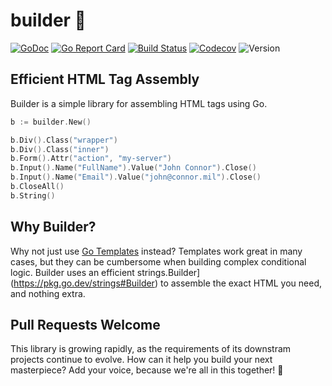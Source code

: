 # builder 🚧

[![GoDoc](http://img.shields.io/badge/go-documentation-blue.svg?style=flat-square)](https://pkg.go.dev/github.com/benpate/builder)
[![Go Report Card](https://goreportcard.com/badge/github.com/benpate/builder?style=flat-square)](https://goreportcard.com/report/github.com/benpate/builder)
[![Build Status](http://img.shields.io/travis/benpate/builder.svg?style=flat-square)](https://travis-ci.org/benpate/builder)
[![Codecov](https://img.shields.io/codecov/c/github/benpate/builder.svg?style=flat-square)](https://codecov.io/gh/benpate/builder)
![Version](https://img.shields.io/github/v/release/benpate/builder?include_prereleases&style=flat-square&color=brightgreen)

## Efficient HTML Tag Assembly

Builder is a simple library for assembling HTML tags using Go.  

```go
b := builder.New()

b.Div().Class("wrapper")
b.Div().Class("inner")
b.Form().Attr("action", "my-server")
b.Input().Name("FullName").Value("John Connor").Close()
b.Input().Name("Email").Value("john@connor.mil").Close()
b.CloseAll()
b.String()
```

## Why Builder?

Why not just use [Go Templates](https://golang.org/pkg/text/template/) instead?  Templates work great in many cases, but they can be cumbersome when building complex conditional logic.  Builder uses an efficient strings.Builder](https://pkg.go.dev/strings#Builder) to assemble the exact HTML you need, and nothing extra.


## Pull Requests Welcome

This library is growing rapidly, as the requirements of its downstram projects continue to evolve.  How can it help you build your next masterpiece?  Add your voice, because we're all in this together! 🚧